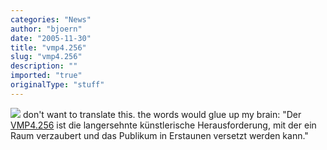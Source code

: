 ```yaml
---
categories: "News"
author: "bjoern"
date: "2005-11-30"
title: "vmp4.256"
slug: "vmp4.256"
description: ""
imported: "true"
originalType: "stuff"
---
```



![](&quot;http://vm000004.host.inode.at/product/images/vmu_side.jpg&quot;)
don't want to translate this. the words would glue up my brain: &quot;Der [VMP4.256](http://www.vms-at.com) ist die langersehnte künstlerische Herausforderung, mit der ein Raum verzaubert und das Publikum in Erstaunen versetzt werden kann.&quot;